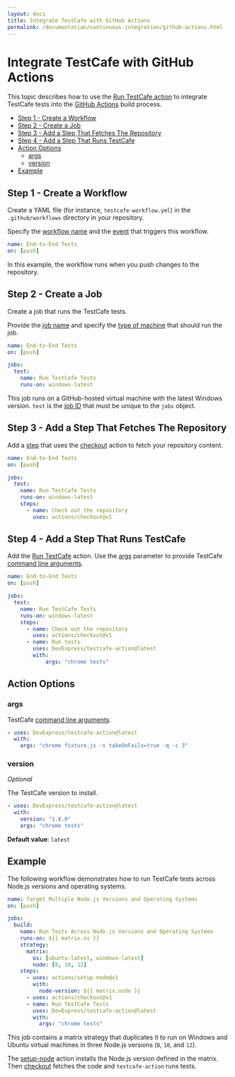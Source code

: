 ```yaml
---
layout: docs
title: Integrate TestCafe with GitHub Actions
permalink: /documentation/continuous-integration/github-actions.html
---
```

# Integrate TestCafe with GitHub Actions

This topic describes how to use the [Run TestCafe action](https://github.com/DevExpress/testcafe-action) to integrate TestCafe tests into the [GitHub Actions](https://help.github.com/en/actions/automating-your-workflow-with-github-actions) build process.

* [Step 1 - Create a Workflow](#step-1---create-a-workflow)
* [Step 2 - Create a Job](#step-2---create-a-job)
* [Step 3 - Add a Step That Fetches The Repository](#step-3---add-a-step-that-fetches-the-repository)
* [Step 4 - Add a Step That Runs TestCafe](#step-4---add-a-step-that-runs-testcafe)
* [Action Options](#action-options)
  * [args](#args)
  * [version](#version)
* [Example](#example)

## Step 1 - Create a Workflow

Create a YAML file (for instance, `testcafe-workflow.yml`) in the `.github/workflows` directory in your repository.

Specify the [workflow name](https://help.github.com/en/actions/automating-your-workflow-with-github-actions/workflow-syntax-for-github-actions#name) and the [event](https://help.github.com/en/actions/automating-your-workflow-with-github-actions/workflow-syntax-for-github-actions#on) that triggers this workflow.

```yaml
name: End-to-End Tests
on: [push]
```

In this example, the workflow runs when you push changes to the repository.

## Step 2 - Create a Job

Create a job that runs the TestCafe tests.

Provide the [job name](https://help.github.com/en/actions/automating-your-workflow-with-github-actions/workflow-syntax-for-github-actions#jobsjob_idname) and specify the [type of machine](https://help.github.com/en/actions/automating-your-workflow-with-github-actions/workflow-syntax-for-github-actions#jobsjob_idruns-on) that should run the job.

```yaml
name: End-to-End Tests
on: [push]

jobs:
  test:
    name: Run TestCafe Tests
    runs-on: windows-latest
```

This job runs on a GitHub-hosted virtual machine with the latest Windows version. `test` is the [job ID](https://help.github.com/en/actions/automating-your-workflow-with-github-actions/workflow-syntax-for-github-actions#jobsjob_id) that must be unique to the `jobs` object.

## Step 3 - Add a Step That Fetches The Repository

Add a [step](https://help.github.com/en/actions/automating-your-workflow-with-github-actions/workflow-syntax-for-github-actions#jobsjob_idsteps) that uses the [checkout](https://github.com/actions/checkout) action to fetch your repository content.

```yaml
name: End-to-End Tests
on: [push]

jobs:
  test:
    name: Run TestCafe Tests
    runs-on: windows-latest
    steps:
      - name: Check out the repository
        uses: actions/checkout@v1
```

## Step 4 - Add a Step That Runs TestCafe

Add the [Run TestCafe](https://github.com/DevExpress/testcafe-action) action. Use the [args](#args) parameter to provide TestCafe [command line arguments](../using-testcafe/command-line-interface.md).

```yaml
name: End-to-End Tests
on: [push]

jobs:
  test:
    name: Run TestCafe Tests
    runs-on: windows-latest
    steps:
      - name: Check out the repository
        uses: actions/checkout@v1
      - name: Run tests
        uses: DevExpress/testcafe-action@latest
        with:
            args: "chrome tests"
```

## Action Options

### args

TestCafe [command line arguments](../using-testcafe/command-line-interface.md).

```yaml
- uses: DevExpress/testcafe-action@latest
  with:
    args: "chrome fixture.js -s takeOnFails=true -q -c 3"
```

### version

*Optional*

The TestCafe version to install.

```yaml
- uses: DevExpress/testcafe-action@latest
  with:
    version: "1.6.0"
    args: "chrome tests"
```

**Default value**: `latest`

## Example

The following workflow demonstrates how to run TestCafe tests across Node.js versions and operating systems.

```yaml
name: Target Multiple Node.js Versions and Operating Systems
on: [push]

jobs:
  build:
    name: Run Tests Across Node.js Versions and Operating Systems
    runs-on: ${{ matrix.os }}
    strategy:
      matrix:
        os: [ubuntu-latest, windows-latest]
        node: [8, 10, 12]
    steps:
      - uses: actions/setup-node@v1
        with:
          node-version: ${{ matrix.node }}
      - uses: actions/checkout@v1
      - name: Run TestCafe Tests
        uses: DevExpress/testcafe-action@latest
        with:
          args: "chrome tests"
```

This job contains a matrix strategy that duplicates it to run on Windows and Ubuntu virtual machines in three Node.js versions (`8`, `10`, and `12`).

The [setup-node](https://github.com/actions/setup-node) action installs the Node.js version defined in the matrix. Then [checkout](https://github.com/actions/checkout) fetches the code and `testcafe-action` runs tests.
